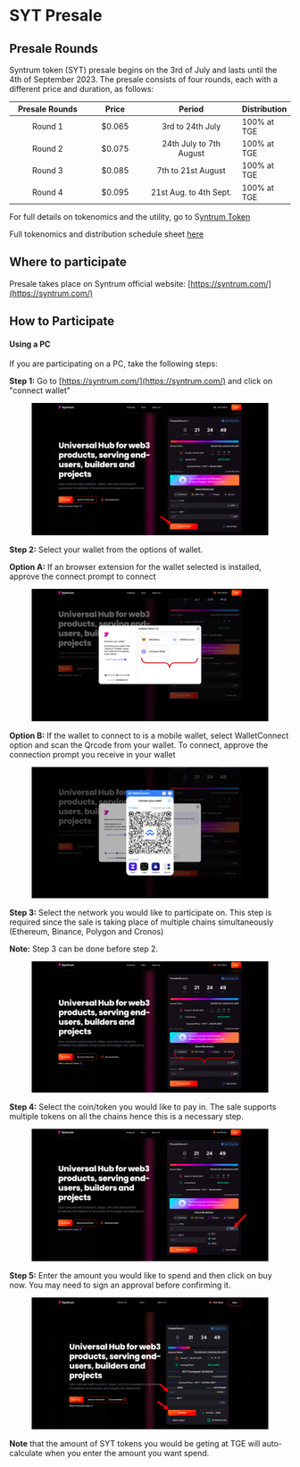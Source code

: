 # SYT Presale

## Presale Rounds

Syntrum token (SYT) presale begins on the 3rd of July and lasts until the 4th of September 2023. The presale consists of four rounds, each with a different price and duration, as follows:

<table><thead><tr><th width="200.5806451612903" align="center">Presale Rounds</th><th width="136" align="center">Price</th><th width="270" align="center">Period</th><th>Distribution</th></tr></thead><tbody><tr><td align="center">Round 1</td><td align="center">$0.065</td><td align="center">3rd to 24th July</td><td>100% at TGE</td></tr><tr><td align="center">Round 2</td><td align="center">$0.075</td><td align="center">24th July to 7th August</td><td>100% at TGE</td></tr><tr><td align="center">Round 3</td><td align="center">$0.085</td><td align="center">7th to 21st August</td><td>100% at TGE</td></tr><tr><td align="center">Round 4</td><td align="center">$0.095</td><td align="center">21st Aug. to 4th Sept.</td><td>100% at TGE</td></tr></tbody></table>

For full details on tokenomics and the utility, go to S[yntrum Token](../assets/syntrum-token.md)

Full tokenomics and distribution schedule sheet [here](https://docs.google.com/spreadsheets/d/1Ht2ft9YmM943bw6n2ZjXzDj160xLgZcujwniaNuxqKM/edit#gid=1470040308)

## Where to participate

Presale takes place on Syntrum official website: [https://syntrum.com/](https://syntrum.com/)

## How to Participate

#### Using a PC

If you are participating on a PC, take the following steps:

**Step 1:** Go to [https://syntrum.com/](https://syntrum.com/) and click on "connect wallet"

<figure><img src="../.gitbook/assets/image (8).png" alt=""><figcaption></figcaption></figure>

**Step 2:** Select your wallet from the options of wallet.&#x20;

**Option A:** If an browser extension for the wallet selected is installed, approve the connect prompt to connect

<figure><img src="../.gitbook/assets/image (1).png" alt=""><figcaption></figcaption></figure>

**Option B:** If the wallet to connect to is a mobile wallet, select WalletConnect option and scan the Qrcode from your wallet. To connect, approve the connection prompt you receive in your wallet

<figure><img src="../.gitbook/assets/image (9).png" alt=""><figcaption></figcaption></figure>

**Step 3:** Select the network you would like to participate on. This step is required since the sale is taking place of multiple chains simultaneously (Ethereum, Binance, Polygon and Cronos)

**Note:** Step 3 can be done before step 2.

<figure><img src="../.gitbook/assets/image (7).png" alt=""><figcaption></figcaption></figure>

**Step 4:** Select the coin/token you would like to pay in. The sale supports multiple tokens on all the chains hence this is a necessary step.

<figure><img src="../.gitbook/assets/image.png" alt=""><figcaption></figcaption></figure>

**Step 5:** Enter the amount you would like to spend and then click on buy now. You may need to sign an approval before confirming it.

<figure><img src="../.gitbook/assets/image (24).png" alt=""><figcaption></figcaption></figure>

**Note** that the amount of SYT tokens you would be geting at TGE will auto-calculate when you enter the amount you want spend.
